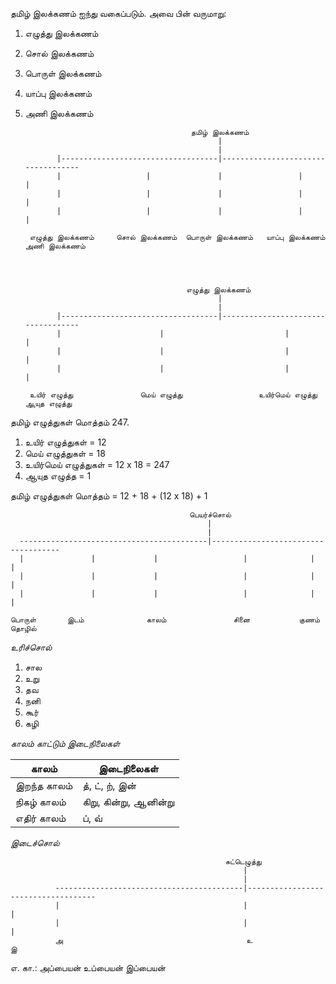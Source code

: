 தமிழ் இலக்கணம் ஐந்து வகைப்படும்.  அவை பின் வருமாறு:

1. எழுத்து இலக்கணம்
2. சொல் இலக்கணம்
3. பொருள் இலக்கணம்
4. யாப்பு இலக்கணம்
5. அணி இலக்கணம்
   

                                            தமிழ் இலக்கணம்
                                                  |
                                                  |
              |-----------------------------------|-----------------------------------
              |                   |               |                 |                |
              |                   |               |                 |                |
              |                   |               |                 |                |
   
        எழுத்து இலக்கணம்     சொல் இலக்கணம்  பொருள் இலக்கணம்   யாப்பு இலக்கணம்    அணி இலக்கணம்




                                           எழுத்து இலக்கணம்
                                                  |
                                                  |
              |-----------------------------------|-----------------------------------
              |                      |                           |                   |
              |                      |                           |                   |
              |                      |                           |                   |
   
        உயிர் எழுத்து               மெய் எழுத்து                 உயிர்மெய் எழுத்து       ஆயுத எழுத்து



தமிழ் எழுத்துகள் மொத்தம் 247.

1. உயிர் எழுத்துகள் = 12
2. மெய் எழுத்துகள் = 18
3. உயிர்மெய் எழுத்துகள் = 12 x 18 = 247
4. ஆயுத எழுத்த = 1
  
தமிழ் எழுத்துகள் மொத்தம் = 12 + 18 + (12 x 18) + 1


                                            பெயர்ச்சொல்
                                                |
                                                |
      ------------------------------------------|------------------------------------
      |               |             |                   |              |            |
      |               |             |                   |              |            | 
      |               |             |                   |              |            |
   
    பொருள்       இடம்              காலம்               சினை           குணம்        தொழில்  



*உரிச்சொல்*

1. சால
2. உறு
3. தவ
4. நனி
5. கூர்
6. கழி
   


*காலம் காட்டும் இடைநிலைகள்*

| காலம் | இடைநிலைகள்
| --- | ---
| இறந்த காலம் | த், ட், ற், இன்
| நிகழ் காலம் | கிறு, கின்று, ஆனின்று
| எதிர் காலம் | ப், வ்


*இடைச்சொல்*

                                                    சுட்டெழுத்து
                                                        |
                                                        |
              ------------------------------------------|------------------------------------
              |                                         |                                   |
              |                                         |                                   |   
              அ                                         உ                                  இ

எ. கா.:    அப்பையன்                                  உப்பையன்                            இப்பையன்
       
